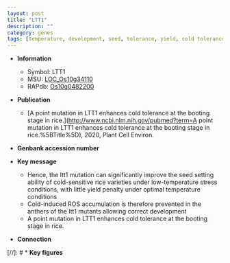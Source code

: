 ```yaml
---
layout: post
title: "LTT1"
description: ""
category: genes
tags: [temperature, development, seed, tolerance, yield, cold tolerance, stress, cold]
---
```


* **Information**  
    + Symbol: LTT1  
    + MSU: [LOC_Os10g34110](http://rice.uga.edu/cgi-bin/ORF_infopage.cgi?orf=LOC_Os10g34110)  
    + RAPdb: [Os10g0482200](https://rapdb.dna.affrc.go.jp/locus/?name=Os10g0482200)  

* **Publication**  
    + [A point mutation in LTT1 enhances cold tolerance at the booting stage in rice.](http://www.ncbi.nlm.nih.gov/pubmed?term=A point mutation in LTT1 enhances cold tolerance at the booting stage in rice.%5BTitle%5D), 2020, Plant Cell Environ.

* **Genbank accession number**  

* **Key message**  
    + Hence, the ltt1 mutation can significantly improve the seed setting ability of cold-sensitive rice varieties under low-temperature stress conditions, with little yield penalty under optimal temperature conditions
    + Cold-induced ROS accumulation is therefore prevented in the anthers of the ltt1 mutants allowing correct development
    + A point mutation in LTT1 enhances cold tolerance at the booting stage in rice.

* **Connection**  

[//]: # * **Key figures**  


